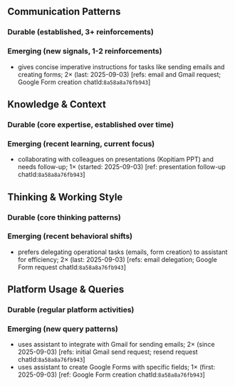 ## Communication Patterns
### Durable (established, 3+ reinforcements)

### Emerging (new signals, 1-2 reinforcements)
- gives concise imperative instructions for tasks like sending emails and creating forms; 2× (last: 2025-09-03) [refs: email and Gmail request; Google Form creation chatId:`8a58a8a76fb943`]

## Knowledge & Context
### Durable (core expertise, established over time)

### Emerging (recent learning, current focus)
- collaborating with colleagues on presentations (Kopitiam PPT) and needs follow-up; 1× (started: 2025-09-03) [ref: presentation follow-up chatId:`8a58a8a76fb943`]

## Thinking & Working Style
### Durable (core thinking patterns)

### Emerging (recent behavioral shifts)
- prefers delegating operational tasks (emails, form creation) to assistant for efficiency; 2× (last: 2025-09-03) [refs: email delegation; Google Form request chatId:`8a58a8a76fb943`]

## Platform Usage & Queries
### Durable (regular platform activities)

### Emerging (new query patterns)
- uses assistant to integrate with Gmail for sending emails; 2× (since 2025-09-03) [refs: initial Gmail send request; resend request chatId:`8a58a8a76fb943`]
- uses assistant to create Google Forms with specific fields; 1× (first: 2025-09-03) [ref: Google Form creation chatId:`8a58a8a76fb943`]